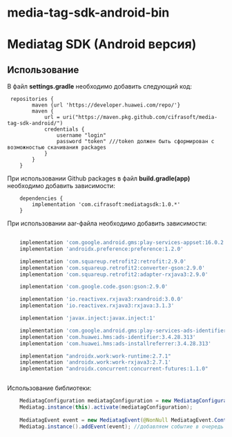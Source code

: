 # media-tag-sdk-android-bin

# Mediatag SDK (Android версия)

## Использование

В файл **settings.gradle** необходимо добавить следующий код:
```
 repositories {
        maven {url 'https://developer.huawei.com/repo/'}
        maven {
            url = uri("https://maven.pkg.github.com/cifrasoft/media-tag-sdk-android/")
            credentials {
                username "login"
                password "token" ///token должен быть сформирован с возможностью скачивания packages 
            }
        }
    }
```   


При использовании Github packages в файл **build.gradle(app)** необходимо добавить зависимости:
```
    dependencies {
        implementation 'com.cifrasoft:mediatagsdk:1.0.*'
    }
```
При использовании aar-файла необходимо добавить зависимости:
```groovy
  
    implementation 'com.google.android.gms:play-services-appset:16.0.2'
    implementation 'androidx.preference:preference:1.2.0'

    implementation 'com.squareup.retrofit2:retrofit:2.9.0'
    implementation 'com.squareup.retrofit2:converter-gson:2.9.0'
    implementation 'com.squareup.retrofit2:adapter-rxjava3:2.9.0'

    implementation 'com.google.code.gson:gson:2.9.0'

    implementation 'io.reactivex.rxjava3:rxandroid:3.0.0'
    implementation 'io.reactivex.rxjava3:rxjava:3.1.3'

    implementation 'javax.inject:javax.inject:1'

    implementation 'com.google.android.gms:play-services-ads-identifier:18.0.1'
    implementation 'com.huawei.hms:ads-identifier:3.4.28.313'
    implementation 'com.huawei.hms:ads-installreferrer:3.4.28.313'

    implementation "androidx.work:work-runtime:2.7.1"
    implementation 'androidx.work:work-rxjava3:2.7.1'
    implementation "androidx.concurrent:concurrent-futures:1.1.0"



```
Использование библиотеки:
```java
    MediatagConfiguration mediatagConfiguration = new MediatagConfiguration("partner_name", "tms");
    Mediatag.instance(this).activate(mediatagConfiguration);
    
    MediatagEvent event = new MediatagEvent(@NonNull MediatagEvent.ContactTypes type);  //инициализация события с одним обязательным параметром
    Mediatag.instance().addEvent(event); //добавляем событие в очередь для отправки

```

